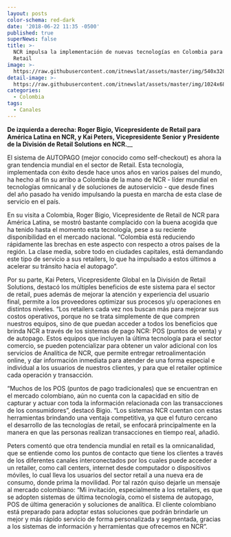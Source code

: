 ```yaml
---
layout: posts
color-schema: red-dark
date: '2018-06-22 11:35 -0500'
published: true
superNews: false
title: >-
  NCR impulsa la implementación de nuevas tecnologías en Colombia para el sector
  Retail
image: >-
  https://raw.githubusercontent.com/itnewslat/assets/master/img/540x320/ncr-canal-p.jpg
detail-image: >-
  https://raw.githubusercontent.com/itnewslat/assets/master/img/1024x680/ncr-canal-g.jpg
categories:
  - Colombia
tags:
  - Canales
---
```

**De izquierda a derecha: Roger Bigio, Vicepresidente de Retail para América Latina en NCR, y Kai Peters, Vicepresidente Senior y Presidente de la División de Retail Solutions en NCR.**__

El sistema de AUTOPAGO (mejor conocido como self-checkout) es ahora la gran tendencia mundial en el sector de Retail. Esta tecnología, implementada con éxito desde hace unos años en varios países del mundo, ha hecho al fin su arribo a Colombia de la mano de NCR - líder mundial en tecnologías omnicanal y de soluciones de autoservicio - que desde fines del año pasado ha venido impulsando la puesta en marcha de esta clase de servicio en el país.

En su visita a Colombia, Roger Bigio, Vicepresidente de Retail de NCR para América Latina, se mostró bastante complacido con la buena acogida que ha tenido hasta el momento esta tecnología, pese a su reciente disponibilidad en el mercado nacional. “Colombia está reduciendo rápidamente las brechas en este aspecto con respecto a otros países de la región. La clase media, sobre todo en ciudades capitales, está demandando este tipo de servicio a sus retailers, lo que ha impulsado a estos últimos a acelerar su tránsito hacia el autopago”.

Por su parte, Kai Peters, Vicepresidente Global en la División de Retail Solutions, destacó los múltiples beneficios de este sistema para el sector de retail, pues además de mejorar la atención y experiencia del usuario final, permite a los proveedores optimizar sus procesos y/u operaciones en distintos niveles. “Los retailers cada vez nos buscan más para mejorar sus costos operativos, porque no se trata simplemente de que compren nuestros equipos, sino de que puedan acceder a todos los beneficios que brinda NCR a través de los sistemas de pago NCR: POS (puntos de venta) y de autopago. Estos equipos que incluyen la última tecnología para el sector comercio, se pueden potencializar para obtener un valor adicional con los servicios de Analítica de NCR, que permite entregar retroalimentación online, y dar información inmediata para atender de una forma especial e individual a los usuarios de nuestros clientes, y para que el retailer optimice cada operación y transacción.

“Muchos de los POS (puntos de pago tradicionales) que se encuentran en el mercado colombiano, aún no cuenta con la capacidad en sitio de capturar y actuar con toda la información relacionada con las transacciones de los consumidores”, destacó Bigio. “Los sistemas NCR cuentan con estas herramientas brindando una ventaja competitiva, ya que el futuro cercano el desarrollo de las tecnologías de retail, se enfocará principalmente en la manera en que las personas realizan transacciones en tiempo real, añadió.

Peters comentó que otra tendencia mundial en retail es la omnicanalidad, que se entiende como los puntos de contacto que tiene los clientes a través de los diferentes canales interconectados por los cuales puede acceder a  un retailer, como call centers, internet desde computador o dispositivos móviles, lo cual lleva los usuarios del sector retail a una nueva era de consumo, donde prima la  movilidad. Por tal razón quiso dejarle un mensaje al mercado colombiano: “Mi invitación, especialmente a los retailers, es que se adopten sistemas de última tecnología, como el sistema de autopago, POS de última generación y soluciones de analítica. El cliente colombiano está preparado para adoptar estas soluciones que podrán brindarle un mejor y más rápido servicio de forma personalizada y segmentada, gracias a los sistemas de información y herramientas que ofrecemos en NCR”. 